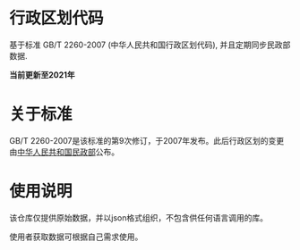 # 行政区划代码

基于标准 GB/T 2260-2007 (中华人民共和国行政区划代码), 并且定期同步民政部数据.

**当前更新至2021年**

# 关于标准

GB/T 2260-2007是该标准的第9次修订，于2007年发布。此后行政区划的变更由[中华人民共和国民政部](https://www.mca.gov.cn/article/sj/xzqh)公布。

# 使用说明
该仓库仅提供原始数据，并以json格式组织，不包含供任何语言调用的库。

使用者获取数据可根据自己需求使用。
